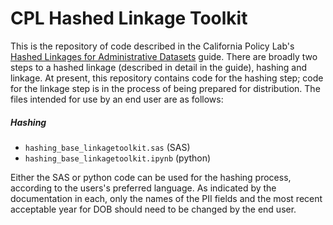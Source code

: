 # CPL Hashed Linkage Toolkit

This is the repository of code described in the California Policy Lab's [Hashed Linkages for
Administrative Datasets]() guide. There are broadly two steps to a hashed linkage
(described in detail in the guide), hashing and
linkage. At present, this repository contains code for the hashing step; code for the linkage step
is in the process of being prepared for distribution. The files intended for use by an end user are
as follows:

##### Hashing
* `hashing_base_linkagetoolkit.sas` (SAS)
* `hashing_base_linkagetoolkit.ipynb` (python)

Either the SAS or python code can be used for the hashing process, according to the users's
preferred language. As indicated by the documentation in each, only the names of the PII fields
and the most recent acceptable year for DOB should need to be changed by the end user.

